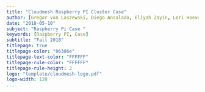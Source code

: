 ```yaml
---
title: "Cloudmesh Raspberry PI Cluster Case"
author: [Gregor von Laszewski, Diego Ansalado, Eliyah Zayin, Lori Hoevener]
date: "2018-05-10"
subject: "Raspberry Pi Case "
keywords: [Raspberry PI, Case]
subtitle: "Fall 2018"
titlepage: true
titlepage-color: "06386e"
titlepage-text-color: "FFFFFF"
titlepage-rule-color: "FFFFFF"
titlepage-rule-height: 2
logo: "template/cloudmesh-logo.pdf"
logo-width: 120
...
```




